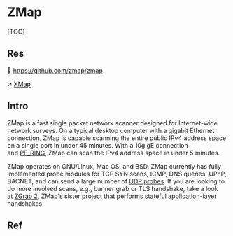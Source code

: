 # ZMap

[TOC]



## Res
🚧 https://github.com/zmap/zmap

↗ [XMap](../XMap.md)



## Intro
ZMap is a fast single packet network scanner designed for Internet-wide network surveys. On a typical desktop computer with a gigabit Ethernet connection, ZMap is capable scanning the entire public IPv4 address space on a single port in under 45 minutes. With a 10gigE connection and [PF_RING](http://www.ntop.org/products/packet-capture/pf_ring/), ZMap can scan the IPv4 address space in under 5 minutes.

ZMap operates on GNU/Linux, Mac OS, and BSD. ZMap currently has fully implemented probe modules for TCP SYN scans, ICMP, DNS queries, UPnP, BACNET, and can send a large number of [UDP probes](https://github.com/zmap/zmap/blob/master/examples/udp-probes/README). If you are looking to do more involved scans, e.g., banner grab or TLS handshake, take a look at [ZGrab 2](https://github.com/zmap/zgrab2), ZMap's sister project that performs stateful application-layer handshakes.



## Ref
[👍 Zmap for Scanning the Internet: Scan the Entire Internet in 45 minutes | hackers-arise]: https://www.hackers-arise.com/post/zmap-for-scanning-the-internet-scan-the-entire-internet-in-45-minutes

